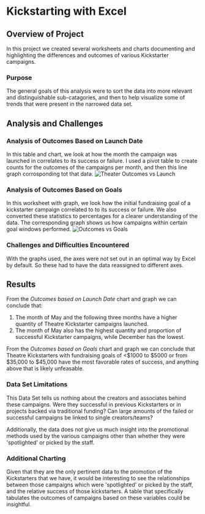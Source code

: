 # Kickstarting with Excel

## Overview of Project
In this project we created several worksheets and charts documenting and highlighting the differences and outcomes of various Kickstarter campaigns.

### Purpose
The general goals of this analysis were to sort the data into more relevant and distinguishable sub-catagories, and then to help visualize some of trends that were present in the narrowed data set.

## Analysis and Challenges

### Analysis of Outcomes Based on Launch Date
In this table and chart, we look at how the month the campaign was launched in correlates to its success or failure. I used a pivot table to create counts for the outcomes of the campaigns per month, and then this line graph corrosponding tot that data.
![Theater Outcomes vs Launch](kickstarter-analysis/Resources/Theater_Outcomes_vs_Launch.png)

### Analysis of Outcomes Based on Goals
In this worksheet with graph, we look how the initial fundraising goal of a kickstarter campaign correlated to to its success or failure. We also converted these statistics to percentages for a clearer understanding of the data. The corresponding graph shows us how campaigns within certain goal windows performed.
![Outcomes vs Goals](kickstarter-analysis/Resources/Outcomes_vs_Goals.png) 

### Challenges and Difficulties Encountered
With the graphs used, the axes were not set out in an optimal way by Excel by default. So these had to have the data reassigned to different axes. 

## Results

From the *Outcomes based on Launch Date* chart and graph we can conclude that:
1. The month of May and the following three months have a higher quantity of Theatre Kickstarter campaigns launched.
2. The month of May also has the highest quantity and proportion of successful Kickstarter campaigns, while December has the lowest. 

From the *Outcomes based on Goals* chart and graph we can conclude that Theatre Kickstarters with fundraising goals of <$1000 to $5000 or from $35,000 to $45,000 have the most favorable rates of success, and anything above that is likely unfeasable.

### Data Set Limitations

This Data Set tells us nothing about the creators and associates behind these campaigns. Were they successful in previous Kickstarters or in projects backed via traditional funding? Can large amounts of the failed or successful campaigns be linked to single creators/teams?

Additionally, the data does not give us much insight into the promotional methods used by the various campaigns other than whether they were 'spotlighted' or picked by the staff. 

### Additional Charting

Given that they are the only pertinent data to the promotion of the Kickstarters that we have, it would be interesting to see the relationships between those campaigns which were 'spotlighted' or picked by the staff, and the relative success of those kickstarters. A table that specifically tabulates the outcomes of campaigns based on these variables could be insightful. 
